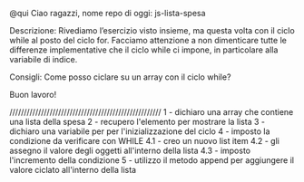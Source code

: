@qui Ciao ragazzi, nome repo di oggi: js-lista-spesa

Descrizione: Rivediamo l’esercizio visto insieme, ma questa volta con il ciclo while al posto del ciclo for. Facciamo attenzione a non dimenticare tutte le differenze implementative che il ciclo while ci impone, in particolare alla variabile di indice.

Consigli: Come posso ciclare su un array con il ciclo while?

Buon lavoro!

/////////////////////////////////////////////////////
1 - dichiaro una array che contiene una lista della spesa
2 - recupero l'elemento per mostrare la lista
3 - dichiaro una variabile per per l'inizializzazione del ciclo
4 - imposto la condizione da verificare con WHILE
4.1 - creo un nuovo list item
4.2 - gli assegno il valore degli oggetti all'interno della lista
4.3 - imposto l'incremento della condizione
5 - utilizzo il metodo append per aggiungere il valore ciclato all'interno della lista
